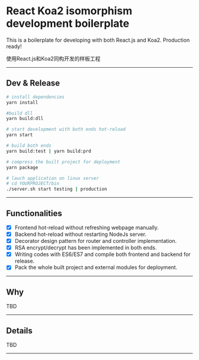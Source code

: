 # React Koa2 isomorphism development boilerplate

This is a boilerplate for developing with both React.js and Koa2. Production ready!

使用React.js和Koa2同构开发的样板工程

------

## Dev & Release

``` bash
# install dependencies
yarn install

#build dll
yarn build:dll

# start development with both ends hot-reload
yarn start

# build both ends
yarn build:test | yarn build:prd

# compress the built project for deployment
yarn package

# lauch application on linux server
# cd YOURPROJECT/bin
./server.sh start testing | production
```

------

## Functionalities

- [x] Frontend hot-reload without refreshing webpage manually.
- [x] Backend hot-reload without restarting NodeJs server.
- [x] Decorator design pattern for router and controller implementation.
- [x] RSA encrypt/decrypt has been implemented in both ends.
- [x] Writing codes with ES6/ES7 and compile both frontend and backend for release.
- [x] Pack the whole built project and external modules for deployment.

------

## Why

TBD

------

## Details

TBD

------

